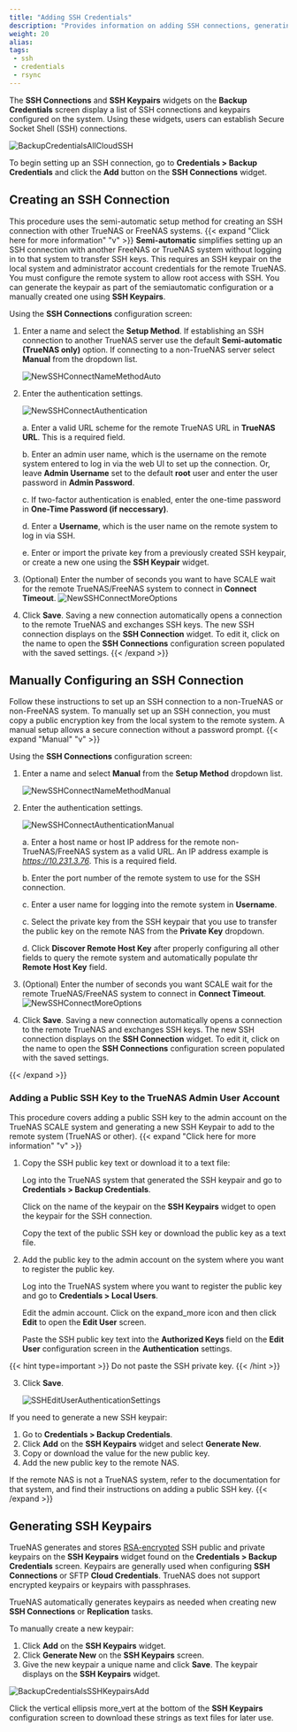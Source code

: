 ```yaml
---
title: "Adding SSH Credentials"
description: "Provides information on adding SSH connections, generating SSH keypairs, and adding the SSH public key to the root user."
weight: 20
alias:
tags:
 - ssh
 - credentials
 - rsync
---
```




The **SSH Connections** and **SSH Keypairs** widgets on the **Backup Credentials** screen display a list of SSH connections and keypairs configured on the system.
Using these widgets, users can establish Secure Socket Shell (SSH) connections.

![BackupCredentialsAllCloudSSH](/images/SCALE/Credentials/BackupCredentialsAllCloudSSH.png "SSH Connections and Keypairs Widgets")

To begin setting up an SSH connection, go to **Credentials > Backup Credentials** and click the **Add** button on the **SSH Connections** widget.

## Creating an SSH Connection
This procedure uses the semi-automatic setup method for creating an SSH connection with other TrueNAS or FreeNAS systems.
{{< expand "Click here for more information" "v" >}}
**Semi-automatic** simplifies setting up an SSH connection with another FreeNAS or TrueNAS system without logging in to that system to transfer SSH keys.
This requires an SSH keypair on the local system and administrator account credentials for the remote TrueNAS.
You must configure the remote system to allow root access with SSH.
You can generate the keypair as part of the semiautomatic configuration or a manually created one using **SSH Keypairs**.

Using the **SSH Connections** configuration screen:

1. Enter a name and select the **Setup Method**. If establishing an SSH connection to another TrueNAS server use the default **Semi-automatic (TrueNAS only)** option.
   If connecting to a non-TrueNAS server select **Manual** from the dropdown list.

   ![NewSSHConnectNameMethodAuto](/images/SCALE/Credentials/NewSSHConnectNameMethodAuto.png "SSH Connections Name and Method Settings")

2. Enter the authentication settings.

   ![NewSSHConnectAuthentication](/images/SCALE/Credentials/NewSSHConnectAuthentication.png "SSH Connections Authentication Settings")

   a. Enter a valid URL scheme for the remote TrueNAS URL in **TrueNAS URL**.
      This is a required field.

   b. Enter an admin user name, which is the username on the remote system entered to log in via the web UI to set up the connection.
      Or, leave **Admin Username** set to the default **root** user and enter the user password in **Admin Password**.

   c. If two-factor authentication is enabled, enter the one-time password in **One-Time Password (if neccessary)**.

   d. Enter a **Username**, which is the user name on the remote system to log in via SSH.

   e. Enter or import the private key from a previously created SSH keypair, or create a new one using the **SSH Keypair** widget.

4. (Optional) Enter the number of seconds you want to have SCALE wait for the remote TrueNAS/FreeNAS system to connect in **Connect Timeout**.
   ![NewSSHConnectMoreOptions](/images/SCALE/Credentials/NewSSHConnectMoreOptions.png "SSH Connections More Options Settings")

5. Click **Save**. Saving a new connection automatically opens a connection to the remote TrueNAS and exchanges SSH keys.
   The new SSH connection displays on the **SSH Connection** widget.
   To edit it, click on the name to open the **SSH Connections** configuration screen populated with the saved settings.
{{< /expand >}}
## Manually Configuring an SSH Connection
Follow these instructions to set up an SSH connection to a non-TrueNAS or non-FreeNAS system.
To manually set up an SSH connection, you must copy a public encryption key from the local system to the remote system.
A manual setup allows a secure connection without a password prompt.
{{< expand "Manual" "v" >}}

Using the **SSH Connections** configuration screen:

1. Enter a name and select **Manual** from the **Setup Method** dropdown list.

   ![NewSSHConnectNameMethodManual](/images/SCALE/Credentials/NewSSHConnectNameMethodManual.png "SSH Connections Manual Method")

2. Enter the authentication settings.

   ![NewSSHConnectAuthenticationManual](/images/SCALE/Credentials/NewSSHConnectAuthenticationManual.png "SSH Connections Manual Authentication Settings")

   a. Enter a host name or host IP address for the remote non-TrueNAS/FreeNAS system as a valid URL.
   An IP address example is *https://10.231.3.76*.
   This is a required field.

   b. Enter the port number of the remote system to use for the SSH connection.

   c. Enter a user name for logging into the remote system in **Username**.

   c. Select the private key from the SSH keypair that you use to transfer the public key on the remote NAS from the **Private Key** dropdown.

   d. Click **Discover Remote Host Key** after properly configuring all other fields to query the remote system and automatically populate thr **Remote Host Key** field.

4. (Optional) Enter the number of seconds you want SCALE wait for the remote TrueNAS/FreeNAS system to connect in **Connect Timeout**.
   ![NewSSHConnectMoreOptions](/images/SCALE/Credentials/NewSSHConnectMoreOptions.png "SSH Connections More Options Settings")

5. Click **Save**. Saving a new connection automatically opens a connection to the remote TrueNAS and exchanges SSH keys.
   The new SSH connection displays on the **SSH Connection** widget.
   To edit it, click on the name to open the **SSH Connections** configuration screen populated with the saved settings.

{{< /expand >}}
### Adding a Public SSH Key to the TrueNAS Admin User Account
This procedure covers adding a public SSH key to the admin account on the TrueNAS SCALE system and generating a new SSH Keypair to add to the remote system (TrueNAS or other).
{{< expand "Click here for more information" "v" >}}
1. Copy the SSH public key text or download it to a text file:

   Log into the TrueNAS system that generated the SSH keypair and go to **Credentials > Backup Credentials**.

   Click on the name of the keypair on the **SSH Keypairs** widget to open the keypair for the SSH connection.

   Copy the text of the public SSH key or download the public key as a text file.

2. Add the public key to the admin account on the system where you want to register the public key.

   Log into the TrueNAS system where you want to register the public key and go to **Credentials > Local Users**.

   Edit the admin account.
   Click on the <span class="material-icons">expand_more</span> icon and then click **Edit** to open the **Edit User** screen.

   Paste the SSH public key text into the **Authorized Keys** field on the **Edit User** configuration screen in the **Authentication** settings.

{{< hint type=important >}}
Do not paste the SSH private key.
{{< /hint >}}

3. Click **Save**.

   ![SSHEditUserAuthenticationSettings](/images/SCALE/Credentials/SSHEditUserAuthenticationSettings.png "Edit Root Users SSH Key")

If you need to generate a new SSH keypair:

1. Go to **Credentials > Backup Credentials**.
2. Click **Add** on the **SSH Keypairs** widget and select **Generate New**.
3. Copy or download the value for the new public key.
4. Add the new public key to the remote NAS.

If the remote NAS is not a TrueNAS system, refer to the documentation for that system, and find their instructions on adding a public SSH key.
{{< /expand >}}
## Generating SSH Keypairs

TrueNAS generates and stores [RSA-encrypted](https://tools.ietf.org/html/rfc8017) SSH public and private keypairs on the **SSH Keypairs** widget found on the **Credentials > Backup Credentials** screen.
Keypairs are generally used when configuring **SSH Connections** or SFTP **Cloud Credentials**.
TrueNAS does not support encrypted keypairs or keypairs with passphrases.

TrueNAS automatically generates keypairs as needed when creating new **SSH Connections** or **Replication** tasks.

To manually create a new keypair:
1. Click **Add** on the **SSH Keypairs** widget.
2. Click **Generate New** on the **SSH Keypairs** screen.
3. Give the new keypair a unique name and click **Save**.
   The keypair displays on the **SSH Keypairs** widget.

![BackupCredentialsSSHKeypairsAdd](/images/SCALE/Credentials/BackupCredentialsSSHKeypairsAdd.png "SSH Keypairs Form")

Click the vertical ellipsis <span class="material-icons">more_vert</span> at the bottom of the **SSH Keypairs** configuration screen to download these strings as text files for later use.
